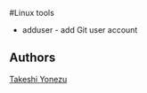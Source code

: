 #Linux tools

- adduser - add Git user account

## Authors
[Takeshi Yonezu](https://github.com/tkyonezu)
